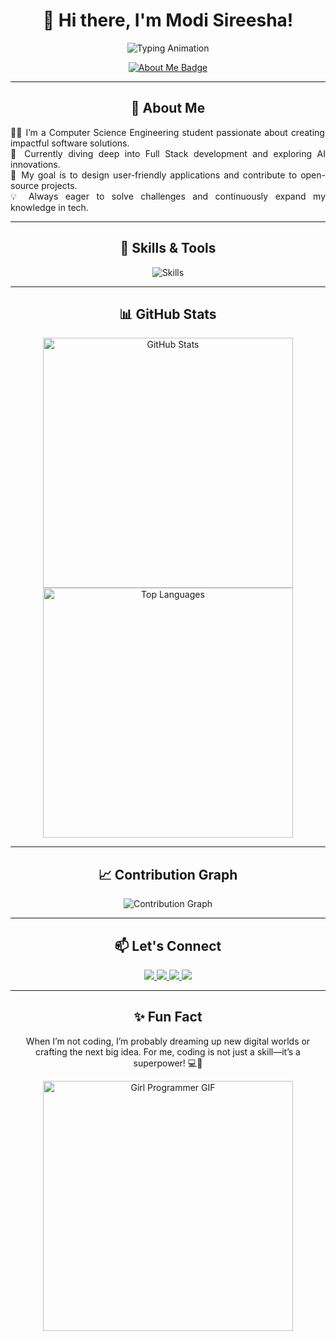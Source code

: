<h1 align="center">👋 Hi there, I'm Modi Sireesha!</h1>

<p align="center">
  <img src="https://readme-typing-svg.herokuapp.com?color=%23A445B2&size=28&center=true&vCenter=true&width=600&lines=Full+Stack+Developer;AI+Enthusiast;Prompt+Engineer;Open+Source+Contributor" alt="Typing Animation">
</p>

<p align="center">
  <a href="https://modisireesha-portfolio.vercel.app/" target="_blank">
    <img src="https://img.shields.io/badge/About%20Me-Visit%20Here-green?style=for-the-badge&logo=portfolio" alt="About Me Badge">
  </a>
</p>

---

<h2 align="center">🌟 About Me</h2>

<p align="justify">
  👩‍💻 I’m a Computer Science Engineering student passionate about creating impactful software solutions.<br>
  🌱 Currently diving deep into Full Stack development and exploring AI innovations.<br>
  🎯 My goal is to design user-friendly applications and contribute to open-source projects.<br>
  💡 Always eager to solve challenges and continuously expand my knowledge in tech.
</p>

---

<h2 align="center">🚀 Skills & Tools</h2>

<div align="center">
  <img src="https://skillicons.dev/icons?i=html,css,js,ts,angular,nodejs,java,python,spring,mysql,mongodb,sqlite,aws,postman&perline=7" alt="Skills">
</div>

---

<h2 align="center">📊 GitHub Stats</h2>

<div align="center">
  <img src="https://github-readme-stats.vercel.app/api?username=sireesha0904&show_icons=true&theme=radical&hide_title=true" alt="GitHub Stats" width="400">
  <img src="https://github-readme-stats.vercel.app/api/top-langs/?username=sireesha0904&layout=compact&theme=radical" alt="Top Languages" width="400">
</div>

---

<h2 align="center">📈 Contribution Graph</h2>

<div align="center">
  <img src="https://github-readme-activity-graph.vercel.app/graph?username=sireesha0904&theme=react-dark&bg_color=0D1117&color=A445B2&line=FF5733&point=FFFFFF" alt="Contribution Graph">
</div>

---

<h2 align="center">📫 Let's Connect</h2>

<p align="center">
  <a href="https://twitter.com/_sireeshamodi_" target="_blank">
    <img src="https://img.shields.io/badge/Twitter-@_sireeshamodi_-1DA1F2?style=for-the-badge&logo=twitter">
  </a>
  <a href="https://instagram.com/sireesha_modi" target="_blank">
    <img src="https://img.shields.io/badge/Instagram-@sireesha_modi-E4405F?style=for-the-badge&logo=instagram">
  </a>
  <a href="mailto:modisireesha09@gmail.com">
    <img src="https://img.shields.io/badge/Email-modisireesha09%40gmail.com-red?style=for-the-badge&logo=gmail">
  </a>
  <a href="https://www.linkedin.com/in/modi-sireesha-63ba47279/" target="_blank">
    <img src="https://img.shields.io/badge/LinkedIn-Connect-blue?style=for-the-badge&logo=linkedin">
  </a>
</p>

---

<h2 align="center">✨ Fun Fact</h2>

<p align="center">
  When I’m not coding, I’m probably dreaming up new digital worlds or crafting the next big idea. For me, coding is not just a skill—it’s a superpower! 💻🚀
</p>

<div align="center">
  <img src="https://media.giphy.com/media/l0HlQ7G5U9VVZ5ubm/giphy.gif" alt="Girl Programmer GIF" width="400">
</div>
